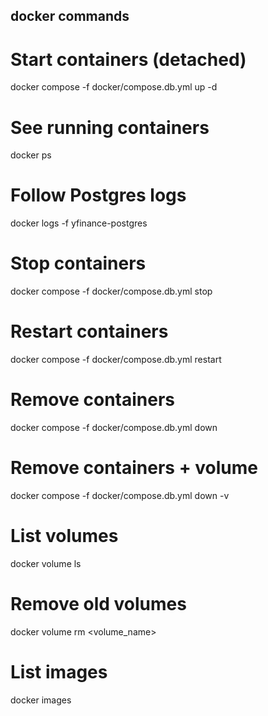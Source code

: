 ## docker commands 

# Start containers (detached)
docker compose -f docker/compose.db.yml up -d

# See running containers
docker ps

# Follow Postgres logs
docker logs -f yfinance-postgres

# Stop containers	
docker compose -f docker/compose.db.yml stop

# Restart containers	
docker compose -f docker/compose.db.yml restart

# Remove containers	
docker compose -f docker/compose.db.yml down

# Remove containers + volume	
docker compose -f docker/compose.db.yml down -v

# List volumes	
docker volume ls

# Remove old volumes	
docker volume rm <volume_name>

# List images	
docker images